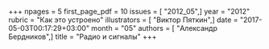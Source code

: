 +++
npages = 5
first_page_pdf = 10
issues = [ "2012_05",]
year = "2012"
rubric = "Как это устроено"
illustrators = [ "Виктор Пяткин",]
date = "2017-05-03T00:17:29+03:00"
month = "05"
authors = [ "Александр Бердников",]
title = "Радио и сигналы"
+++
